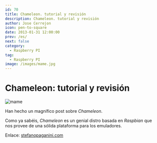 ```yaml
---
id: 70
title: Chameleon. tutorial y revisión
description: Chameleon. tutorial y revisión
author: Jose Cerrejon
icon: pen-to-square
date: 2013-01-31 12:00:00
prev: /es/
next: false
category:
  - Raspberry PI
tag:
  - Raspberry PI
image: /images/mame.jpg
---
```


# Chameleon: tutorial y revisión

![mame](/images/mame.jpg)

Han hecho un magnífico post sobre *Chameleon*.

Como ya sabéis, *Chameleon* es un genial distro basada en *Raspbian* que nos provee de una sólida plataforma para los emuladores.

Enlace: [stefanopaganini.com](http://www.stefanopaganini.com/raspberry-pi-chameleon-overview-and-tutorial/)